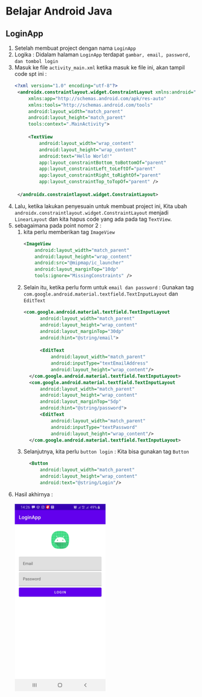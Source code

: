 # Belajar Android Java

## LoginApp
1. Setelah membuat project dengan nama `LoginApp`
2. Logika : Didalam halaman `LoginApp` terdapat `gambar, email, password, dan tombol login`
3. Masuk ke file `activity_main.xml` ketika masuk ke file ini, akan tampil code spt ini :
   ```xml
   <?xml version="1.0" encoding="utf-8"?>
    <androidx.constraintlayout.widget.ConstraintLayout xmlns:android="http://schemas.android.com/apk/res/android"
        xmlns:app="http://schemas.android.com/apk/res-auto"
        xmlns:tools="http://schemas.android.com/tools"
        android:layout_width="match_parent"
        android:layout_height="match_parent"
        tools:context=".MainActivity">

        <TextView
            android:layout_width="wrap_content"
            android:layout_height="wrap_content"
            android:text="Hello World!"
            app:layout_constraintBottom_toBottomOf="parent"
            app:layout_constraintLeft_toLeftOf="parent"
            app:layout_constraintRight_toRightOf="parent"
            app:layout_constraintTop_toTopOf="parent" />

    </androidx.constraintlayout.widget.ConstraintLayout>
   ```
4. Lalu, ketika lakukan penyesuain untuk membuat project ini, Kita ubah `androidx.constraintlayout.widget.ConstraintLayout` menjadi `LinearLayout` dan kita hapus  code yang ada pada tag `TextView`. 
5. sebagaimana pada point nomor 2 : 
   1. kita perlu memberikan tag `ImageView`
        ```xml
        <ImageView
            android:layout_width="match_parent"
            android:layout_height="wrap_content"
            android:src="@mipmap/ic_launcher"
            android:layout_marginTop="10dp"
            tools:ignore="MissingConstraints" />
        ```
   2. Selain itu, ketika perlu form untuk `email dan password` : Gunakan tag `com.google.android.material.textfield.TextInputLayout` dan `EditText`
      ```xml
      <com.google.android.material.textfield.TextInputLayout
            android:layout_width="match_parent"
            android:layout_height="wrap_content"
            android:layout_marginTop="30dp"
            android:hint="@string/email">

            <EditText
                android:layout_width="match_parent"
                android:inputType="textEmailAddress"
                android:layout_height="wrap_content"/>
        </com.google.android.material.textfield.TextInputLayout>
        <com.google.android.material.textfield.TextInputLayout
            android:layout_width="match_parent"
            android:layout_height="wrap_content"
            android:layout_marginTop="5dp"
            android:hint="@string/password">
            <EditText
                android:layout_width="match_parent"
                android:inputType="textPassword"
                android:layout_height="wrap_content"/>
        </com.google.android.material.textfield.TextInputLayout>
      ``` 
   3. Selanjutnya, kita perlu `button login` : Kita bisa gunakan tag `Button`
      ```xml
        <Button
            android:layout_width="match_parent"
            android:layout_height="wrap_content"
            android:text="@string/Login"/>
      ```  
6. Hasil akhirnya :
   <br> <br>
   <img src="/assets/loginapp.jpeg" alt="Loginapp" title="LoginApp" width="50%" height="50%" />
   <!-- ![LoginApp](/assets/loginapp.jpeg) -->